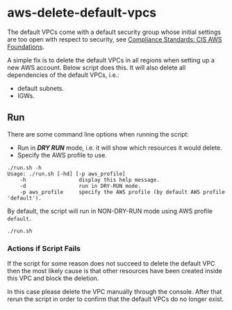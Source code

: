 # aws-delete-default-vpcs

The default VPCs come with a default security group whose initial settings are too open with respect to security,
see [Compliance Standards: CIS AWS Foundations](https://docs.aws.amazon.com/securityhub/latest/userguide//securityhub-standards.html). 

A simple fix is to delete the default VPCs in all regions when setting up a new AWS account.
Below script does this. It will also delete all dependencies of the default VPCs, i.e.: 
* default subnets.
* IGWs.

## Run

There are some command line options when running the script:
* Run in _**DRY RUN**_ mode, i.e. it will show which resources it would delete.
* Specify the AWS profile to use. 

```
./run.sh -h
Usage: ./run.sh [-hd] [-p aws_profile]
    -h                 display this help message.
    -d                 run in DRY-RUN mode.
    -p aws_profile     specify the AWS profile (by default AWS profile 'default').
```

By default, the script will run in NON-DRY-RUN mode using AWS profile `default`.

```
./run.sh
```

### Actions if Script Fails

If the script for some reason does not succeed to delete the default VPC then the most likely cause is that other 
resources have been created inside this VPC and block the deletion. 

In this case please delete the VPC manually through the console. 
After that rerun the script in order to confirm that the default VPCs do no longer exist.  
